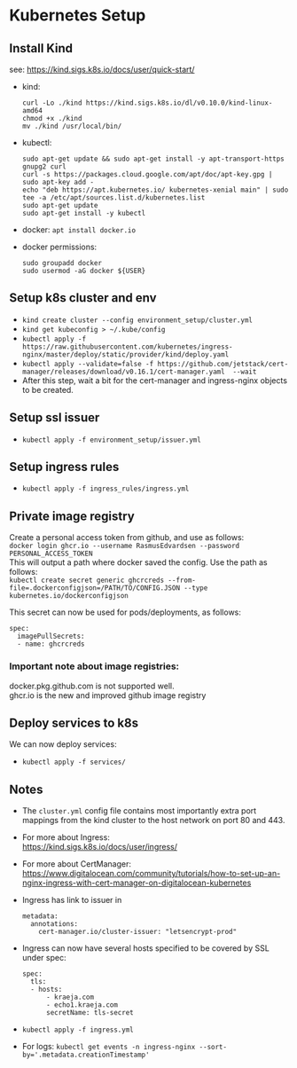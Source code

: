 # Kubernetes Setup
## Install Kind
see: https://kind.sigs.k8s.io/docs/user/quick-start/
* kind:
    ```
    curl -Lo ./kind https://kind.sigs.k8s.io/dl/v0.10.0/kind-linux-amd64
    chmod +x ./kind
    mv ./kind /usr/local/bin/
    ```

* kubectl:
    ```
    sudo apt-get update && sudo apt-get install -y apt-transport-https gnupg2 curl
    curl -s https://packages.cloud.google.com/apt/doc/apt-key.gpg | sudo apt-key add -
    echo "deb https://apt.kubernetes.io/ kubernetes-xenial main" | sudo tee -a /etc/apt/sources.list.d/kubernetes.list
    sudo apt-get update
    sudo apt-get install -y kubectl
    ```
    
* docker: `apt install docker.io`

* docker permissions:
    ```
    sudo groupadd docker
    sudo usermod -aG docker ${USER}
    ```

## Setup k8s cluster and env
* `kind create cluster --config environment_setup/cluster.yml`
* `kind get kubeconfig > ~/.kube/config`
* `kubectl apply -f https://raw.githubusercontent.com/kubernetes/ingress-nginx/master/deploy/static/provider/kind/deploy.yaml`
* `kubectl apply --validate=false -f https://github.com/jetstack/cert-manager/releases/download/v0.16.1/cert-manager.yaml  --wait`
* After this step, wait a bit for the cert-manager and ingress-nginx objects to be created.

## Setup ssl issuer
* `kubectl apply -f environment_setup/issuer.yml`

## Setup ingress rules
* `kubectl apply -f ingress_rules/ingress.yml`

## Private image registry
Create a personal access token from github, and use as follows: \
`docker login ghcr.io --username RasmusEdvardsen --password PERSONAL_ACCESS_TOKEN` \
This will output a path where docker saved the config. Use the path as follows: \
`kubectl create secret generic ghcrcreds --from-file=.dockerconfigjson=/PATH/TO/CONFIG.JSON --type kubernetes.io/dockerconfigjson`

This secret can now be used for pods/deployments, as follows:
```
spec:
  imagePullSecrets:
  - name: ghcrcreds
```

### Important note about image registries:
docker.pkg.github.com is not supported well. \
ghcr.io is the new and improved github image registry

## Deploy services to k8s
We can now deploy services:
* `kubectl apply -f services/`

## Notes
* The `cluster.yml` config file contains most importantly extra port mappings from the kind cluster to the host network on port 80 and 443.
* For more about Ingress: \
    https://kind.sigs.k8s.io/docs/user/ingress/
* For more about CertManager: \
    https://www.digitalocean.com/community/tutorials/how-to-set-up-an-nginx-ingress-with-cert-manager-on-digitalocean-kubernetes
* Ingress has link to issuer in
    ```
    metadata:
      annotations:
        cert-manager.io/cluster-issuer: "letsencrypt-prod"
    ```
* Ingress can now have several hosts specified to be covered by SSL under spec:
    ```
    spec:
      tls:
      - hosts:
          - kraeja.com
          - echo1.kraeja.com
          secretName: tls-secret
    ```
* `kubectl apply -f ingress.yml`

* For logs: `kubectl get events -n ingress-nginx --sort-by='.metadata.creationTimestamp'`
